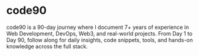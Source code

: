 # code90
code90 is a 90-day journey where I document 7+ years of experience in Web Development, DevOps, Web3, and real-world projects. From Day 1 to Day 90, follow along for daily insights, code snippets, tools, and hands-on knowledge across the full stack.
